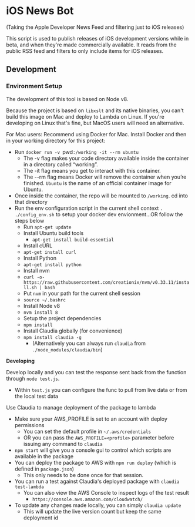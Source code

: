 # iOS News Bot
(Taking the Apple Developer News Feed and filtering just to iOS releases)

This script is used to publish releases of iOS development versions while in beta, and when they're made commercially available.
It reads from the public RSS feed and filters to only include items for iOS releases.

## Development

### Environment Setup

The development of this tool is based on Node v8.

Because the project is based on `libxslt` and its native binaries, you can't build this image on Mac and deploy to Lambda on Linux. If you're developing on Linux that's fine, but MacOS users will need an alternative.

For Mac users: Recommend using Docker for Mac. Install Docker and then in your working directory for this project:
* Run `docker run -v `pwd`:/working -it --rm ubuntu`
  * The -v flag makes your code directory available inside the container in a directory called “working”.
  * The -it flag means you get to interact with this container.
  * The --rm flag means Docker will remove the container when you’re finished. `Ubuntu` is the name of an official container image for Ubuntu.
* Once inside the container, the repo will be mounted to `/working`. cd into that directory
* Run the env configuration script in the current shell context `. ./config_env.sh` to setup your docker dev envionment...OR follow the steps below
    * Run `apt-get update`
    * Install Ubuntu build tools
        * `apt-get install build-essential`
    * Install cURL
    * `apt-get install curl`
    * Install Python
    * `apt-get install python`
    * Install nvm
    * `curl -o- https://raw.githubusercontent.com/creationix/nvm/v0.33.11/install.sh | bash`
    * Put `nvm` in your path for the current shell session
    * `source ~/.bashrc`
    * Install Node v8
    * `nvm install 8`
    * Setup the project dependencies
    * `npm install`
    * Install Claudia globally (for convenience)
    * `npm install claudia -g`
        * (Alternatively you can always run `claudia` from `./node_modules/claudia/bin`)

**Developing**

Develop locally and you can test the response sent back from the function through `node test.js`.
* Within `test.js` you can configure the func to pull from live data or from the local test data

Use Claudia to manage deployment of the package to lambda
* Make sure your AWS_PROFILE is set to an account with deploy permissions
  * You can set the default profile in `~/.aws/credentials`
  * OR you can pass the `AWS_PROFILE=<profile>` parameter before issuing any command to `claudia`
* `npm start` will give you a console gui to control which scripts are available in the package
* You can deploy the package to AWS with `npm run deploy` (which is defined in `package.json`)
  * This only needs to be done once for that session.
* You can run a test against Claudia's deployed package with `claudia test-lambda`
  * You can also view the AWS Console to inspect logs of the test result
    * `https://console.aws.amazon.com/cloudwatch/`
* To update any changes made locally, you can simply `claudia update`
  * This will update the live version count but keep the same deployment id